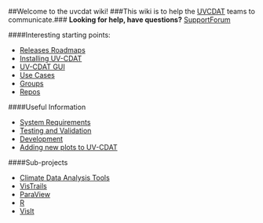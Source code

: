 ##Welcome to the uvcdat wiki!
###This wiki is to help the [UVCDAT](http://uvcdat.llnl.gov) teams to communicate.###
**Looking for help, have questions?** [SupportForum](askbot-uvcdat.llnl.gov)

####Interesting starting points:
* [Releases Roadmaps](https://github.com/UV-CDAT/uvcdat/wiki/Roadmap-to-Release)
* [Installing UV-CDAT](https://github.com/UV-CDAT/uvcdat/wiki/Building-UVCDAT)
* [UV-CDAT GUI](https://github.com/UV-CDAT/uvcdat/wiki/UVCDAT-GUI-Tutorials)
* [Use Cases](https://github.com/UV-CDAT/uvcdat/wiki/Use-Cases)
* [Groups](https://github.com/UV-CDAT/uvcdat/wiki/UVCDAT-Groups)
* [Repos](https://github.com/UV-CDAT/uvcdat/wiki/Repos)

####Useful Information
* [System Requirements](https://github.com/UV-CDAT/uvcdat/wiki/System-Requirements)
* [Testing and Validation](https://github.com/UV-CDAT/uvcdat/wiki/Testing)
* [Development](https://github.com/UV-CDAT/uvcdat/wiki/Development)
* [Adding new plots to UV-CDAT](https://github.com/UV-CDAT/uvcdat/wiki/Adding-new-plots-to-UVCDAT)

####Sub-projects
* [Climate Data Analysis Tools](https://github.com/UV-CDAT/uvcdat/wiki/Climate-Data-Analysis-Tools)
* [VisTrails](https://github.com/UV-CDAT/uvcdat/wiki/VisTrails)
* [ParaView](https://github.com/UV-CDAT/uvcdat/wiki/Paraview-Group)
* [R](https://github.com/UV-CDAT/uvcdat/wiki/R-Group)
* [VisIt](https://github.com/UV-CDAT/uvcdat/wiki/VisIt-Group)

